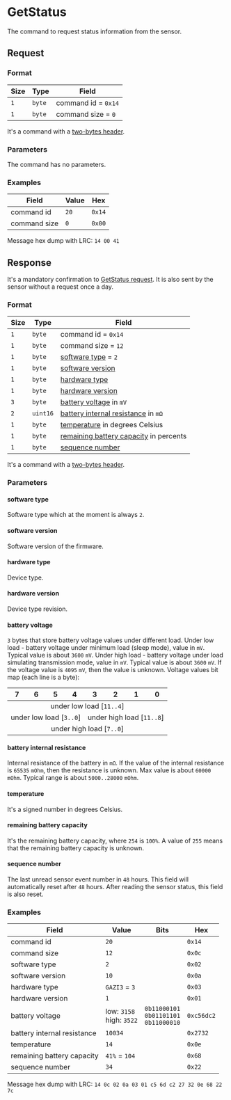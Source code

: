 # GetStatus

The command to request status information from the sensor.


## Request

### Format

| Size | Type   | Field               |
| ---- | ------ | ------------------- |
| `1`  | `byte` | command id = `0x14` |
| `1`  | `byte` | command size = `0`  |

It's a command with a [two-bytes header](../message.md#command-with-a-two-bytes-header).

### Parameters

The command has no parameters.

### Examples

| Field        | Value | Hex    |
| ------------ | ----- | ------ |
| command id   | `20`  | `0x14` |
| command size | `0`   | `0x00` |

Message hex dump with LRC: `14 00 41`


## Response

It's a mandatory confirmation to [GetStatus request](./GetStatus.md#request).
It is also sent by the sensor without a request once a day.

### Format

| Size | Type     | Field                                                                 |
| ---- | -------- | --------------------------------------------------------------------- |
| `1`  | `byte`   | command id = `0x14`                                                   |
| `1`  | `byte`   | command size = `12`                                                   |
| `1`  | `byte`   | [software type](#software-type) = `2`                                 |
| `1`  | `byte`   | [software version](#software-version)                                 |
| `1`  | `byte`   | [hardware type](#hardware-type)                                       |
| `1`  | `byte`   | [hardware version](#hardware-version)                                 |
| `3`  | `byte`   | [battery voltage](#battery-voltage) in `mV`                           |
| `2`  | `uint16` | [battery internal resistance](#battery-internal-resistance) in `mΩ`   |
| `1`  | `byte`   | [temperature](#temperature) in degrees Celsius                        |
| `1`  | `byte`   | [remaining battery capacity](#remaining-battery-capacity) in percents |
| `1`  | `byte`   | [sequence number](#sequence-number)                                   |

It's a command with a [two-bytes header](../message.md#command-with-a-two-bytes-header).

### Parameters

#### **software type**

Software type which at the moment is always `2`.

#### **software version**

Software version of the firmware.

#### **hardware type**

Device type.

#### **hardware version**

Device type revision.

#### **battery voltage**

`3` bytes that store battery voltage values under different load.
Under low load - battery voltage under minimum load (sleep mode), value in `mV`. Typical value is about `3600` `mV`.
Under high load - battery voltage under load simulating transmission mode, value in `mV`. Typical value is about `3600` `mV`.
If the voltage value is `4095` `mV`, then the value is unknown.
Voltage values bit map (each line is a byte):

<table>
    <thead>
        <tr>
            <th>7</th>
            <th>6</th>
            <th>5</th>
            <th>4</th>
            <th>3</th>
            <th>2</th>
            <th>1</th>
            <th>0</th>
        </tr>
    </thead>
    <tbody>
        <tr>
            <td colspan="8" align="center">under low load [<code>11..4</code>]</td>
        </tr>
        <tr>
            <td colspan="4" align="center">under low load [<code>3..0</code>]</td>
            <td colspan="4" align="center">under high load [<code>11..8</code>]</td>
        </tr>
        <tr>
            <td colspan="8" align="center">under high load [<code>7..0</code>]</td>
        </tr>
    </tbody>
</table>

#### **battery internal resistance**

Internal resistance of the battery in `mΩ`.
If the value of the internal resistance is `65535` `mOhm`, then the resistance is unknown.
Max value is about `60000` `mOhm`. Typical range is about `5000..28000` `mOhm`.

#### **temperature**

It's a signed number in degrees Celsius.

#### **remaining battery capacity**

It's the remaining battery capacity, where `254` is `100%`.
A value of `255` means that the remaining battery capacity is unknown.

#### **sequence number**

The last unread sensor event number in `48` hours.
This field will automatically reset after `48` hours.
After reading the sensor status, this field is also reset.

### Examples

| Field                       | Value                         | Bits                                             | Hex        |
| --------------------------- | ----------------------------- | ------------------------------------------------ | ---------- |
| command id                  | `20`                          |                                                  | `0x14`     |
| command size                | `12`                          |                                                  | `0x0c`     |
| software type               | `2`                           |                                                  | `0x02`     |
| software version            | `10`                          |                                                  | `0x0a`     |
| hardware type               | `GAZI3` = `3`                 |                                                  | `0x03`     |
| hardware version            | `1`                           |                                                  | `0x01`     |
| battery voltage             | low: `3158` <br> high: `3522` | `0b11000101` <br> `0b01101101` <br> `0b11000010` | `0xc56dc2` |
| battery internal resistance | `10034`                       |                                                  | `0x2732`   |
| temperature                 | `14`                          |                                                  | `0x0e`     |
| remaining battery capacity  | `41%` = `104`                 |                                                  | `0x68`     |
| sequence number             | `34`                          |                                                  | `0x22`     |

Message hex dump with LRC: `14 0c 02 0a 03 01 c5 6d c2 27 32 0e 68 22 7c`
